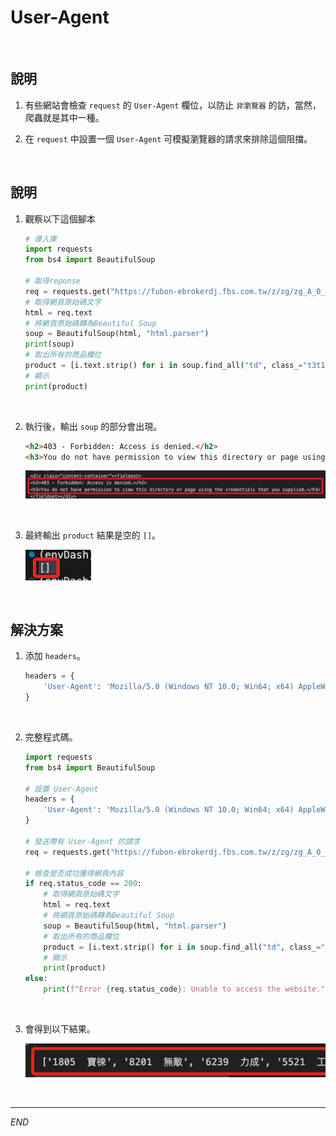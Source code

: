 # User-Agent

<br>

## 說明

1. 有些網站會檢查 `request` 的 `User-Agent` 欄位，以防止 `非瀏覽器` 的訪，當然，爬蟲就是其中一種。

2. 在 `request` 中設置一個 `User-Agent` 可模擬瀏覽器的請求來排除這個阻擋。

<br>

## 說明

1. 觀察以下這個腳本

    ```python
    # 導入庫
    import requests
    from bs4 import BeautifulSoup
   
    # 取得reponse
    req = requests.get("https://fubon-ebrokerdj.fbs.com.tw/z/zg/zg_A_0_5.djhtm")
    # 取得網頁原始碼文字
    html = req.text
    # 將網頁原始碼轉為Beautiful Soup
    soup = BeautifulSoup(html, "html.parser")
    print(soup)
    # 取出所有的商品欄位
    product = [i.text.strip() for i in soup.find_all("td", class_="t3t1")]
    # 顯示
    print(product)
    ```

<br>

2. 執行後，輸出 `soup` 的部分會出現。

    ```html
    <h2>403 - Forbidden: Access is denied.</h2>
    <h3>You do not have permission to view this directory or page using the credentials that you supplied.</h3>
    ```

    ![](images/img_01.png)

<br>

3. 最終輸出 `product` 結果是空的 `[]`。

    ![](images/img_02.png)

<br>

## 解決方案

1. 添加 `headers`。

    ```python
    headers = {
        'User-Agent': 'Mozilla/5.0 (Windows NT 10.0; Win64; x64) AppleWebKit/537.36 (KHTML, like Gecko) Chrome/58.0.3029.110 Safari/537.3'
    }
    ```

<br>

2. 完整程式碼。

    ```python
    import requests
    from bs4 import BeautifulSoup

    # 設置 User-Agent
    headers = {
        'User-Agent': 'Mozilla/5.0 (Windows NT 10.0; Win64; x64) AppleWebKit/537.36 (KHTML, like Gecko) Chrome/58.0.3029.110 Safari/537.3'
    }

    # 發送帶有 User-Agent 的請求
    req = requests.get("https://fubon-ebrokerdj.fbs.com.tw/z/zg/zg_A_0_5.djhtm", headers=headers)

    # 檢查是否成功獲得網頁內容
    if req.status_code == 200:
        # 取得網頁原始碼文字
        html = req.text
        # 將網頁原始碼轉為Beautiful Soup
        soup = BeautifulSoup(html, "html.parser")
        # 取出所有的商品欄位
        product = [i.text.strip() for i in soup.find_all("td", class_="t3t1")]
        # 顯示
        print(product)
    else:
        print(f"Error {req.status_code}: Unable to access the website.")
    ```

<br>

3. 會得到以下結果。

    ![](images/img_03.png)

<br>

---

_END_